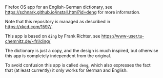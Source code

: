 Firefox OS app for an English-German dictionary, see https://schnark.github.io/install.html?id=deng for more information.

Note that this repository is managed as described in https://xkcd.com/1597/.

This app is based on `ding` by Frank Richter, see https://www-user.tu-chemnitz.de/~fri/ding/

The dictionary is just a copy, and the design is much inspired, but otherwise this app is completely independent from the original.

To avoid confusion this app is called `deng`, which also expresses the fact that (at least currently) it only works for German and English.